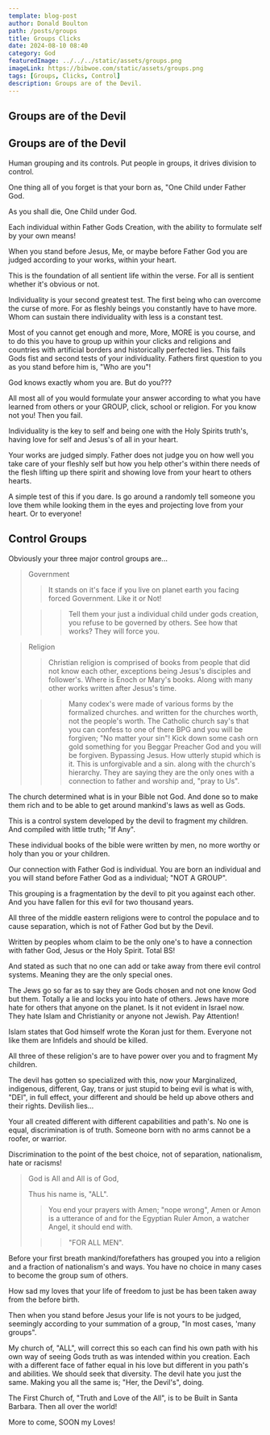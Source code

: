```yaml
---
template: blog-post
author: Donald Boulton
path: /posts/groups
title: Groups Clicks
date: 2024-08-10 08:40
category: God
featuredImage: ../../../static/assets/groups.png
imageLink: https://bibwoe.com/static/assets/groups.png
tags: [Groups, Clicks, Control]
description: Groups are of the Devil.
---
```


<Container p={4} bg="muted">
  <H2>Groups are of the Devil</H2>
</Container>

## Groups are of the Devil

Human grouping and its controls. Put people in groups, it drives division to control.

One thing all of you forget is that your born as, "One Child under Father God. 

As you shall die, One Child under God.

Each individual within Father Gods Creation, with the ability to formulate self by your own means!

When you stand before Jesus, Me, or maybe before Father God you are judged according to your works, within your heart.

This is the foundation of all sentient life within the verse. For all is sentient whether it's obvious or not.

Individuality is your second greatest test. The first being who can overcome the curse of more. For as fleshly beings you constantly have to have more. Whom can sustain there individuality with less is a constant test.

Most of you cannot get enough and more, More, MORE is you course, and to do this you have to group up within your clicks and religions and countries with artificial borders and historically perfected lies. This fails Gods fist and second tests of your individuality. Fathers first question to you as you stand before him is, "Who are you"!

God knows exactly whom you are. But do you???

All most all of you would formulate your answer according to what you have learned from others or your GROUP, click, school or religion. For you know not you! Then you fail.

Individuality is the key to self and being one with the Holy Spirits truth's, having love for self and Jesus's of all in your heart.

Your works are judged simply. Father does not judge you on how well you take care of your fleshly self but how you help other's within there needs of the flesh lifting up there spirit and showing love from your heart to others hearts.

A simple test of this if you dare. Is go around a randomly tell someone you love them while looking them in the eyes and projecting love from your heart. Or to everyone!

## Control Groups

Obviously your three major control groups are...

> Government
>
> > It stands on it's face if you live on planet earth you facing forced Government. Like it or Not!
>
> > > Tell them your just a individual child under gods creation, you refuse to be governed by others. See how that works? They will force you.

> Religion
>
> > Christian religion is comprised of books from people that did not know each other, exceptions being Jesus's disciples and follower's. Where is Enoch or Mary's books. Along with many other works written after Jesus's time.
>
> > > Many codex's were made of various forms by the formalized churches. and written for the churches worth, not the people's worth. The Catholic church say's that you can confess to one of there BPG and you will be forgiven; "No matter your sin"! Kick down some cash orn gold something for you Beggar Preacher God and you will be forgiven. Bypassing Jesus. How utterly stupid which is it. This is unforgivable and a sin. along with the church's hierarchy. They are saying they are the only ones with a connection to father and worship and, "pray to Us".

The church determined what is in your Bible not God. And done so to make them rich and to be able to get around mankind's laws as well as Gods.

This is a control system developed by the devil to fragment my children. And compiled with little truth; "If Any".

These individual books of the bible were written by men, no more worthy or holy than you or your children.

Our connection with Father God is individual. You are born an individual and you will stand before Father God as a individual; "NOT A GROUP".

This grouping is a fragmentation by the devil to pit you against each other. And you have fallen for this evil for two thousand years.

All three of the middle eastern religions were to control the populace and to cause separation, which is not of Father God but by the Devil.

Written by peoples whom claim to be the only one's to have a connection with father God, Jesus or the Holy Spirit. Total BS!

And stated as such that no one can add or take away from there evil control systems. Meaning they are the only special ones.

The Jews go so far as to say they are Gods chosen and not one know God but them. Totally a lie and locks you into hate of others. Jews have more hate for others that anyone on the planet. Is it not evident in Israel now. They hate Islam and Christianity or anyone not Jewish. Pay Attention!

Islam states that God himself wrote the Koran just for them. Everyone not like them are Infidels and should be killed.

All three of these religion's are to have power over you and to fragment My children. 

The devil has gotten so specialized with this, now your Marginalized, indigenous, different, Gay, trans or just stupid to being evil is what is with, "DEI", in full effect, your different and should be held up above others and their rights. Devilish lies...

Your all created different with different capabilities and path's. No one is equal, discrimination is of truth. Someone born with no arms cannot be a roofer, or warrior. 

Discrimination to the point of the best choice, not of separation, nationalism, hate or racisms!

> God is All and All is of God, 
>
> Thus his name is, "ALL".
>
> > You end your prayers with Amen; "nope wrong", Amen or Amon is a utterance of and for the Egyptian Ruler Amon, a watcher Angel, it should end with.
>
> > > "FOR ALL MEN".

Before your first breath mankind/forefathers has grouped you into a religion and a fraction of nationalism's and ways. You have no choice in many cases to become the group sum of others.

How sad my loves that your life of freedom to just be has been taken away from the before birth.

Then when you stand before Jesus your life is not yours to be judged, seemingly according to your summation of a group, "In most cases, 'many groups".

My church of, "ALL", will correct this so each can find his own path with his own way of seeing Gods truth as was intended within you creation. Each with a different face of father equal in his love but different in you path's and abilities. We should seek that diversity. The devil hate you just the same. Making you all the same is; "Her, the Devil's", doing.

The First Church of, "Truth and Love of the All", is to be Built in Santa Barbara. Then all over the world!

More to come, SOON my Loves!
